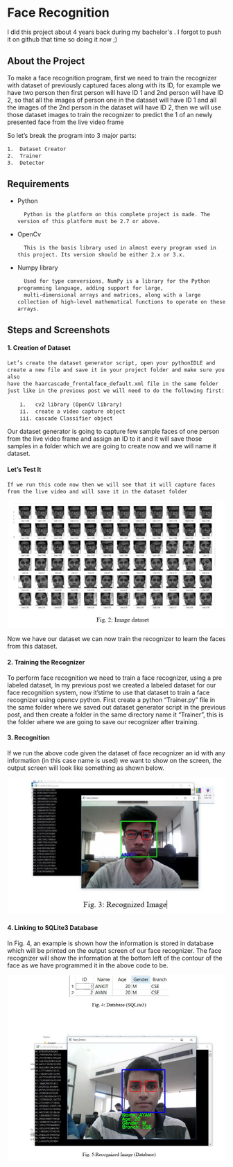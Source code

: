 
# Face Recognition

I did this project about 4 years back during my bachelor's . I forgot to push it on github that time so doing it now ;)

## About the Project

To make a face recognition program, first we need to train the recognizer with dataset of previously captured faces along with its ID, 
for example we have two person then first person will have ID 1 and 2nd person will have ID 2, 
so that all the images of person one in the dataset will have ID 1 and all the images of the 2nd person in the dataset will have ID 2, 
then we will use those dataset images to train the recognizer to predict the 1 of an newly presented face from the live video frame

So let’s break the program into 3 major parts:

    1.	Dataset Creator
    2.	Trainer
    3.	Detector



## Requirements

- Python

        Python is the platform on this complete project is made. The version of this platform must be 2.7 or above.
- OpenCv 

        This is the basis library used in almost every program used in this project. Its version should be either 2.x or 3.x.
- Numpy library

        Used for type conversions, NumPy is a library for the Python programming language, adding support for large, 
        multi-dimensional arrays and matrices, along with a large collection of high-level mathematical functions to operate on these arrays.  
## Steps and Screenshots

#### 1. Creation of Dataset

    Let’s create the dataset generator script, open your pythonIDLE and create a new file and save it in your project folder and make sure you also 
    have the haarcascade_frontalface_default.xml file in the same folder just like in the previous post we will need to do the following first:

        i.	 cv2 library (OpenCV library)
        ii.	 create a video capture object
        iii. cascade Classifier object

Our dataset generator is going to capture few sample faces of one person from the live video frame and assign an ID to it 
and it will save those samples in a folder which we are going to create now and we will name it dataset.

#### Let’s Test It

    If we run this code now then we will see that it will capture faces from the live video and will save it in the dataset folder

![Output Screenshot](https://github.com/AyanPahari/Face-Recognization/blob/master/Screenshot/SC1.JPG)

Now we have our dataset we can now train the recognizer to learn the faces from this dataset.

#### 2. Training the Recognizer

To perform face recognition we need to train a face recognizer, using a pre labeled dataset, In my previous post we created a labeled dataset 
for our face recognition system, now it’stime to use that dataset to train a face recognizer using opencv python. First create a python “Trainer.py” file 
in the same folder where we saved out dataset generator script in the previous post, and then create a folder in the same directory name it “Trainer”, 
this is the folder where we are going to save our recognizer after training.

#### 3. Recognition

If we run the above code given the dataset of face recognizer an id with any information (in this case name is used) we want to show on the screen, 
the output screen will look like something as shown below.

![Output Screenshot](https://github.com/AyanPahari/Face-Recognization/blob/master/Screenshot/SC2.JPG)

#### 4. Linking to SQLite3 Database

In Fig. 4, an example is shown how the information is stored in database which will be printed on the output screen of our face recognizer. 
The face recognizer will show the information at the bottom left of the contour of the face as we have programmed it in the above code to be.


![Output Screenshot](https://github.com/AyanPahari/Face-Recognization/blob/master/Screenshot/SC3.JPG)
